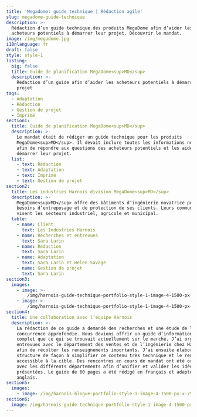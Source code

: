 ```yaml
---
title: 'Megadome: guide technique | Rédaction agile'
slug: megadome-guide-technique
description: >-
  Rédaction d’un guide technique des produits MegaDome afin d’aider les
  acheteurs potentiels à démarrer leur projet. Découvrir le mandat.
image: /img/megadome.jpg
i18nlanguage: fr
draft: false
style: style-1
listing:
  big: false
  title: Guide de planification MegaDome<sup>MD</sup>
  description: >-
    Rédaction d’un guide afin d’aider les acheteurs potentiels à démarrer leur
    projet
tags:
  - Adaptation
  - Rédaction
  - Gestion de projet
  - Imprimé
section1:
  title: Guide de planification MegaDome<sup>MD</sup>
  description: >-
    Le mandat était de rédiger un guide technique pour les produits
    MegaDome<sup>MD</sup>. Il devait inclure toutes les informations nécessaires
    afin de répondre aux questions des acheteurs potentiels et les aider à
    démarrer leur projet. 
  list:
    - text: Rédaction
    - text: Adaptation
    - text: Imprimé
    - text: Gestion de projet
section2:
  title: Les industries Harnois division MegaDome<sup>MD</sup>
  description: >-
    MegaDome<sup>MD</sup> offre des bâtiments d’ingénierie novatrice pour les
    besoins d’entreposage et de protection de ses clients. Leurs communications
    visent les secteurs industriel, agricole et municipal.
  table:
    - name: Client
      text: Les Industries Harnois
    - name: Recherches et entrevues
      text: Sara Larin
    - name: Rédaction
      text: Sara Larin
    - name: Adaptation
      text: Sara Larin et Helen Savage
    - name: Gestion de projet
      text: Sara Larin
section3:
  images:
    - image: >-
        /img/harnois-guide-technique-portfolio-style-1-image-4-1500-px-x-750-px1.png
    - image: >-
        /img/harnois-guide-technique-portfolio-style-1-image-4-1500-px-x-750-px2.png
section4:
  title: Une collaboration avec l’équipe Harnois
  description: >-
    La rédaction de ce guide a demandé des recherches et une étude de la
    concurrence approfondie. Nous devions offrir un guide d’information plus
    complet que ce qui se trouvait actuellement sur le marché. J’ai organisé des
    entrevues avec le département des ventes et de l’ingénierie chez Harnois
    afin de récolter les renseignements importants. J’ai ensuite élaboré une
    structure de façon à simplifier ce contenu très technique et le rendre
    accessible à la cible. Des rencontres en cours de mandat ont été organisées
    avec les différents départements afin d’unifier et valider les idées
    présentées. Le guide de 60 pages a été rédigé en français et adapté en
    anglais. 
section5:
  images:
    - image: /img/harnois-blogue-portfolio-style-1-image-4-1500-px-x-750-px.jpg
section6:
  image: /img/harnois-guide-technique-portfolio-style-1-image-4-1500-px-x-750-px1.png
---
```


